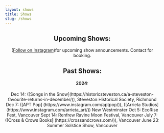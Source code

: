 ```yaml
---
layout: shows
title: Shows
slug: /shows
---
```

<center>
<h2 class>
Upcoming Shows:
</h2>
  
([Follow on Instagram](https://www.instagram.com/ruffledbirdling/))for upcoming show announcements. Contact for booking.
<h2 class>
Past Shows:
</h2>
<h4 class>2024:</h4>
Dec 14: ([Songs in the Snow](https://historicsteveston.ca/a-steveston-favourite-returns-in-december/)), Steveston Historical Society, Richmond
Dec 7: ([APT Pop] (https://www.instagram.com/aptpop/)), ([Arrieta Studios] (https://www.instagram.com/arrieta_art/)) New Westminster
Oct 5: EcoRise Fest, Vancouver
Sept 14: Renfrew Ravine Moon Festival, Vancouver
July 7: ([Cross & Crows Books] (https://crossandcrows.com/)), Vancouver
June 23: Summer Solstice Show, Vancouver



</center>

<br /><br />
